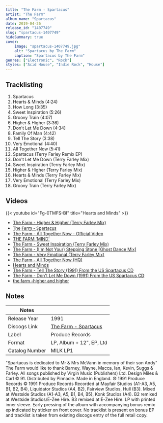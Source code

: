 ```yaml
---
title: "The Farm - Spartacus"
artist: "The Farm"
album_name: "Spartacus"
date: 2019-04-26
release_id: "1407749"
slug: "spartacus-1407749"
hideSummary: true
cover:
    image: "spartacus-1407749.jpg"
    alt: "Spartacus by The Farm"
    caption: "Spartacus by The Farm"
genres: ["Electronic", "Rock"]
styles: ["Acid House", "Indie Rock", "House"]
---
```


## Tracklisting
1. Spartacus
2. Hearts & Minds (4:24)
3. How Long (3:35)
4. Sweet Inspiration (5:26)
5. Groovy Train (4:07)
6. Higher & Higher (3:36)
7. Don't Let Me Down (4:34)
8. Family Of Man (4:42)
9. Tell The Story (3:38)
10. Very Emotional (4:40)
11. All Together Now (5:41)
12. Spartacus (Terry Farley Remix EP)
13. Don't Let Me Down (Terry Farley Mix)
14. Sweet Inspiration (Terry Farley Mix)
15. Higher & Higher (Terry Farley Mix)
16. Hearts & Minds (Terry Farley Mix)
17. Very Emotional (Terry Farley Mix)
18. Groovy Train (Terry Farley Mix)

## Videos
{{< youtube id="Fg-0TMFS-BI" title="Hearts and Minds" >}}
- [The Farm - Higher & Higher (Terry Farley Mix)](https://www.youtube.com/watch?v=ATdBTjdEoPo)
- [T̲h̲e̲ F̲a̲r̲m̲̲ - S̲p̲a̲r̲t̲a̲c̲u̲s̲](https://www.youtube.com/watch?v=Deycwh9CBh4)
- [The Farm - All Together Now - Official Video](https://www.youtube.com/watch?v=iRgtzZ-mOQo)
- [THE FARM 'MIND'](https://www.youtube.com/watch?v=qP2nTxojwBQ)
- [The Farm - Sweet Inspiration (Terry Farley Mix)](https://www.youtube.com/watch?v=xQO59LyID3s)
- [The Farm - (I'm Not Your) Stepping Stone [Ghost Dance Mix]](https://www.youtube.com/watch?v=pVlbuC9ak_8)
- [The Farm - Very Emotional (Terry Farley Mix)](https://www.youtube.com/watch?v=QLGzPRVGwoM)
- [The Farm - All Together Now (HQ)](https://www.youtube.com/watch?v=uf0nHL42ZCs)
- [Hearts and Minds](https://www.youtube.com/watch?v=HX1fWf7xO58)
- [The Farm - Tell The Story (1991) From the US Spartacus CD](https://www.youtube.com/watch?v=l-72nr0DAzA)
- [The Farm - Don't Let Me Down (1991) From the US Spartacus CD](https://www.youtube.com/watch?v=Pe5ZON_sTpg)
- [the farm -higher and higher](https://www.youtube.com/watch?v=SuKzKRdEWCg)


## Notes

| Notes          |             |
| ---------------| ----------- |
| Release Year   | 1991 |
| Discogs Link   | [The Farm - Spartacus](https://www.discogs.com/release/1407749-The-Farm-Spartacus) |
| Label          | Produce Records |
| Format         | LP, Album + 12\", EP, Ltd |
| Catalog Number | MILK LP1 |

"Spartacus is dedicated to Mr & Mrs McVann in memory of their son Andy"  The Farm would like to thank Barney, Wayne, Macca, Ian, Kevin, Suggs & Farley.  All songs published by  Virgin Music (Publishers) Ltd. Design Miles & Carl © 91. Distributed by Pinnacle. Made in England. ℗ 1991 Produce Records © 1991 Produce Records   Recorded at Mayfair Studios (A1-A3, A5, B1, B2, B4), Liquidator Studios (A4, B2), Fairview Studios, Hull (B3). Mixed at Westside Studios (A1-A3, A5, B1, B4, B5), Konk Studios (A4). B2 remixed at Westside Studios/E-Zee Hire. B3 remixed at E-Zee Hire.  LP with printed inner sleeve. Early pressing of the album with accompanying bonus remix ep indicated by sticker on front cover.   No tracklist is present on bonus EP and tracklist is taken from existing discogs entry of the full retail copy. 

